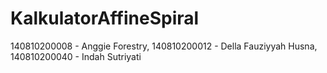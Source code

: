 ﻿# KalkulatorAffineSpiral
140810200008 - Anggie Forestry,
140810200012 - Della Fauziyyah Husna,
140810200040 - Indah Sutriyati
